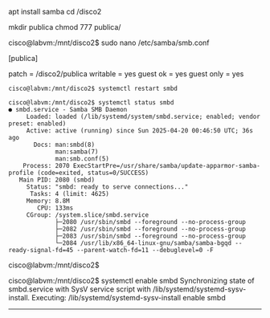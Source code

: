 apt install samba
cd /disco2

mkdir publica
chmod 777 publica/

cisco@labvm:/mnt/disco2$ sudo nano /etc/samba/smb.conf 

[publica]

patch = /disco2/publica
writable = yes
guest ok = yes
guest only = yes


~~~~
cisco@labvm:/mnt/disco2$ systemctl restart smbd

cisco@labvm:/mnt/disco2$ systemctl status smbd
● smbd.service - Samba SMB Daemon
     Loaded: loaded (/lib/systemd/system/smbd.service; enabled; vendor preset: enabled)
     Active: active (running) since Sun 2025-04-20 00:46:50 UTC; 36s ago
       Docs: man:smbd(8)
             man:samba(7)
             man:smb.conf(5)
    Process: 2070 ExecStartPre=/usr/share/samba/update-apparmor-samba-profile (code=exited, status=0/SUCCESS)
   Main PID: 2080 (smbd)
     Status: "smbd: ready to serve connections..."
      Tasks: 4 (limit: 4625)
     Memory: 8.8M
        CPU: 133ms
     CGroup: /system.slice/smbd.service
             ├─2080 /usr/sbin/smbd --foreground --no-process-group
             ├─2082 /usr/sbin/smbd --foreground --no-process-group
             ├─2083 /usr/sbin/smbd --foreground --no-process-group
             └─2084 /usr/lib/x86_64-linux-gnu/samba/samba-bgqd --ready-signal-fd=45 --parent-watch-fd=11 --debuglevel=0 -F
~~~~
cisco@labvm:/mnt/disco2$ 


cisco@labvm:/mnt/disco2$ systemctl enable smbd
Synchronizing state of smbd.service with SysV service script with /lib/systemd/systemd-sysv-install.
Executing: /lib/systemd/systemd-sysv-install enable smbd

--------------------------------------
